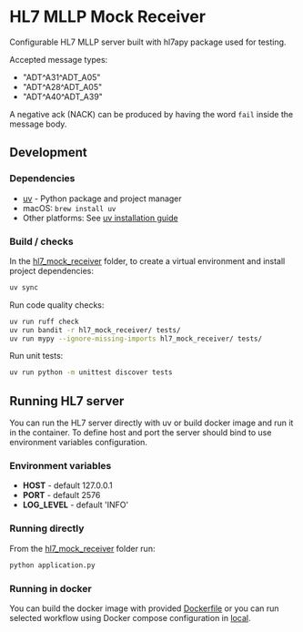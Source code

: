 # HL7 MLLP Mock Receiver

Configurable HL7 MLLP server built with hl7apy package used for testing.

Accepted message types:

- "ADT^A31^ADT_A05"
- "ADT^A28^ADT_A05"
- "ADT^A40^ADT_A39"

A negative ack (NACK) can be produced by having the word `fail` inside the message body.

## Development

### Dependencies

- [uv](https://docs.astral.sh/uv/) - Python package and project manager
- macOS: `brew install uv`
- Other platforms: See [uv installation guide](https://docs.astral.sh/uv/getting-started/installation/)

### Build / checks

In the [hl7_mock_receiver](.) folder, to create a virtual environment and install project dependencies:

```bash
uv sync
```

Run code quality checks:

```bash
uv run ruff check
uv run bandit -r hl7_mock_receiver/ tests/
uv run mypy --ignore-missing-imports hl7_mock_receiver/ tests/
```

Run unit tests:

```bash
uv run python -m unittest discover tests
```

## Running HL7 server

You can run the HL7 server directly with uv or build docker image and run it in the container.
To define host and port the server should bind to use environment variables configuration.

### Environment variables

- **HOST** - default 127.0.0.1
- **PORT** - default 2576
- **LOG_LEVEL** - default 'INFO'

### Running directly

From the [hl7_mock_receiver](.) folder run:

```bash
python application.py
```

### Running in docker

You can build the docker image with provided [Dockerfile](./Dockerfile) or you can run selected workflow
using Docker compose configuration in [local](../local/README.md).
